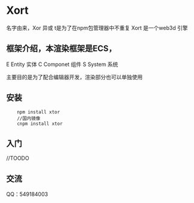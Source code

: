 # Xort
 名字由来，Xor 异或 t是为了在npm包管理器中不重复
 Xort 是一个web3d 引擎
 
## 框架介绍，本渲染框架是ECS，
E Entity    实体
C Componet  组件
S System    系统

主要目的是为了配合编辑器开发，渲染部分也可以单独使用

## 安装

```shell
    npm install xtor
    //国内镜像
    cnpm install xtor
```

## 入门
//TOODO
 
 
## 交流

 QQ：549184003
